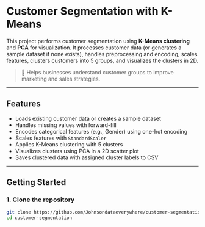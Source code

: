 # Customer Segmentation with K-Means

This project performs customer segmentation using **K-Means clustering** and **PCA** for visualization. It processes customer data (or generates a sample dataset if none exists), handles preprocessing and encoding, scales features, clusters customers into 5 groups, and visualizes the clusters in 2D.

> 🧠 Helps businesses understand customer groups to improve marketing and sales strategies.

---

## Features

- Loads existing customer data or creates a sample dataset
- Handles missing values with forward-fill
- Encodes categorical features (e.g., Gender) using one-hot encoding
- Scales features with `StandardScaler`
- Applies K-Means clustering with 5 clusters
- Visualizes clusters using PCA in a 2D scatter plot
- Saves clustered data with assigned cluster labels to CSV

---

## Getting Started

### 1. Clone the repository

```bash
git clone https://github.com/Johnsondataeverywhere/customer-segmentation.git
cd customer-segmentation
